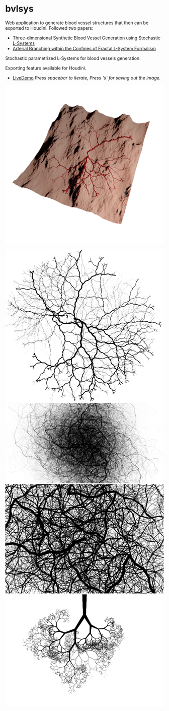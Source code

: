 # bvlsys

Web application to generate blood vessel structures that then can be exported to
Houdini. Followed two papers:

- [Three-dimensional Synthetic Blood Vessel Generation using Stochastic L-Systems](https://www.researchgate.net/publication/255822766_Three-dimensional_synthetic_blood_vessel_generation_using_stochastic_L-systems)
- [Arterial Branching within the Confines of Fractal L-System Formalism](http://matema.ujaen.es/jnavas/archivos_interactivos/web_paco/fractales/fractales3d/artrerias.pdf.pdf)

Stochastic parametrized L-Systems for blood vessels generation.

Exporting feature available for Houdini.

- [LiveDemo](https://eulersson.github.io/bvlsys) *Press spacebar to iterate, Press 's' for saving out the image.*

![Houdini Export](/img/houdini.png)

<div align="center">
  <picture>
    <source media="(prefers-color-scheme: dark)" srcset="img/net.dark.png" />
    <img alt="Blood Vessel Net" src="img/net.light.png" />
  </picture>
</div>

<div align="center">
  <picture>
    <source media="(prefers-color-scheme: dark)" srcset="img/sun.dark.png" />
    <img alt="Blood Vessel Sun" src="img/sun.light.png" />
  </picture>
</div>

<div align="center">
  <picture>
    <source media="(prefers-color-scheme: dark)" srcset="img/thicket.dark.png" />
    <img alt="Blood Vessel Thicket" src="img/thicket.light.png" />
  </picture>
</div>

<div align="center">
  <picture>
    <source media="(prefers-color-scheme: dark)" srcset="img/tree.dark.png" />
    <img alt="Blood Vessel Tangled" src="img/tree.light.png" />
  </picture>
</div>
